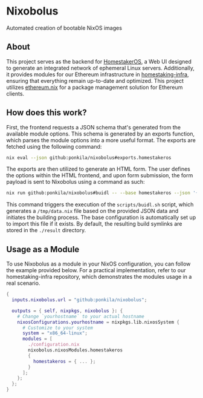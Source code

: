 # Nixobolus

Automated creation of bootable NixOS images

## About

This project serves as the backend for [HomestakerOS](https://github.com/ponkila/HomestakerOS), a Web UI designed to generate an integrated network of ephemeral Linux servers. Additionally, it provides modules for our Ethereum infrastructure in [homestaking-infra](https://github.com/ponkila/homestaking-infra), ensuring that everything remain up-to-date and optimized. This project utilizes [ethereum.nix](https://github.com/nix-community/ethereum.nix) for a package management solution for Ethereum clients.

## How does this work?

First, the frontend requests a JSON schema that's generated from the available module options. This schema is generated by an exports function, which parses the module options into a more useful format. The exports are fetched using the following command:
```bash
nix eval --json github:ponkila/nixobolus#exports.homestakeros
```
The exports are then utilized to generate an HTML form. The user defines the options within the HTML frontend, and upon form submission, the form payload is sent to Nixobolus using a command as such:
```bash
nix run github:ponkila/nixobolus#buidl -- --base homestakeros --json '{"erigon":{"enable":true}}'
```
This command triggers the execution of the `scripts/buidl.sh` script, which generates a `/tmp/data.nix` file based on the provided JSON data and initiates the building process. The base configuration is automatically set up to import this file if it exists. By default, the resulting build symlinks are stored in the `./result` directory.

## Usage as a Module

To use Nixobolus as a module in your NixOS configuration, you can follow the example provided below. For a practical implementation, refer to our homestaking-infra repository, which demonstrates the modules usage in a real scenario.

```nix
{
  inputs.nixobolus.url = "github:ponkila/nixobolus";

  outputs = { self, nixpkgs, nixobolus }: {
    # Change `yourhostname` to your actual hostname
    nixosConfigurations.yourhostname = nixpkgs.lib.nixosSystem {
      # Customize to your system
      system = "x86_64-linux";
      modules = [
        ./configuration.nix
        nixobolus.nixosModules.homestakeros
        {
          homestakeros = { ... };
        }
      ];
    };
  };
}
```
